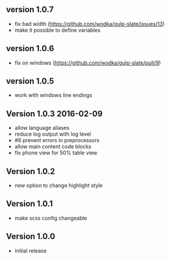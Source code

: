 ## version 1.0.7

- fix bad width (https://github.com/wodka/gulp-slate/issues/13)
- make it possible to define variables

## version 1.0.6

- fix on windows (https://github.com/wodka/gulp-slate/pull/9)

## version 1.0.5

- work with windows line endings

## Version 1.0.3 **2016-02-09**

- allow language aliases
- reduce log output with log level
- #6 prevent errors in preprocessors
- allow main content code blocks
- fix phone view for 50% table view

## Version 1.0.2

- new option to change highlight style

## Version 1.0.1

- make scss config changeable

## Version 1.0.0

- initial release
